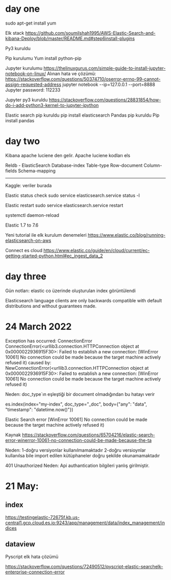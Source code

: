 # day one

sudo apt-get install yum

Elk stack
https://github.com/soumilshah1995/AWS-Elastic-Search-and-kibana-Deploy/blob/master/README.md#step6install-plugins

Py3 kuruldu

Pip kurulumu
Yum install python-pip

Jupyter kurulumu
https://thelinuxgurus.com/simple-guide-to-install-jupyter-notebook-on-linux/
Alınan hata ve çözümü:
https://stackoverflow.com/questions/50374710/oserror-errno-99-cannot-assign-requested-address
jupyter notebook --ip=127.0.0.1 --port=8888
Jupyter password:
112233

Jupyter py3 kuruldu
https://stackoverflow.com/questions/28831854/how-do-i-add-python3-kernel-to-jupyter-ipython

Elastic search pip kuruldu
pip install elasticsearch
Pandas pip kuruldu
Pip install pandas

# day two

Kibana apache luciene den gelir. Apache luciene kodları els

Reldb - ElasticSearch
Database-index
Table-type
Row-document
Column-fields
Schema-mapping

---

Kaggle: veriler burada

Elastic status check
sudo service elasticsearch.service status -l

Elastic restart
sudo service elasticsearch.service restart

systemctl daemon-reload

Elastic 1.7 to 7.6

Yeni tutorial ile elk kurulum denemeleri
https://www.elastic.co/blog/running-elasticsearch-on-aws

Connect es cloud
https://www.elastic.co/guide/en/cloud/current/ec-getting-started-python.html#ec_ingest_data_2

# day three

Gün notları: elastic co üzerinde oluşturulan index görüntülendi

Elasticsearch language clients are only backwards compatible with default distributions and without guarantees made.

# 24 March 2022

Exception has occurred: ConnectionError
ConnectionError(<urllib3.connection.HTTPConnection object at 0x0000022936915F30>: Failed to establish a new connection: [WinError 10061] No connection could be made because the target machine actively refused it) caused by: NewConnectionError(<urllib3.connection.HTTPConnection object at 0x0000022936915F30>: Failed to establish a new connection: [WinError 10061] No connection could be made because the target machine actively refused it)

Neden: doc_type`ın eşleştiği bir document olmadığından bu hatayı verir

es.index(index="my-index", doc_type="\_doc", body={"any": "data", "timestamp": "datetime.now()"})

Elastic Search error [WinError 10061] No connection could be made because the target machine actively refused it)

Kaynak <https://stackoverflow.com/questions/65704216/elastic-search-error-winerror-10061-no-connection-could-be-made-because-the-ta>

Neden:
1-doğru versiyonlar kullanılmamaktadır
2-doğru versioynlar kullanılsa bile import edilen kütüphaneler doğru şekilde okunamamaktadır

401 Unauthorized
Neden:
Api authantication bilgileri yanlış girilmiştir.

# 21 May:

## index

https://testingelastic-72675f.kb.us-central1.gcp.cloud.es.io:9243/app/management/data/index_management/indices

## dataview

Pyscript elk hata çözümü

https://stackoverflow.com/questions/72490512/pyscript-elastic-searchelk-enterprise-connection-error
